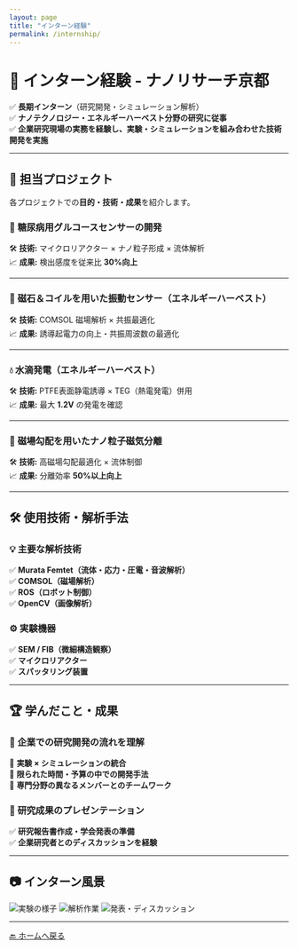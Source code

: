 ```yaml
---
layout: page
title: "インターン経験"
permalink: /internship/
---
```


# 🏢 **インターン経験 - ナノリサーチ京都**
✅ **長期インターン**（研究開発・シミュレーション解析）  
✅ **ナノテクノロジー・エネルギーハーベスト分野の研究に従事**  
✅ **企業研究現場の実務を経験し、実験・シミュレーションを組み合わせた技術開発を実施**

---

## 🔬 **担当プロジェクト**
各プロジェクトでの**目的・技術・成果**を紹介します。

### 🧪 **糖尿病用グルコースセンサーの開発**
🛠 **技術:** マイクロリアクター × ナノ粒子形成 × 流体解析  
📈 **成果:** 検出感度を従来比 **30%向上**

---

### 🔋 **磁石＆コイルを用いた振動センサー（エネルギーハーベスト）**
🛠 **技術:** COMSOL 磁場解析 × 共振最適化  
📈 **成果:** 誘導起電力の向上・共振周波数の最適化  

---

### 💧 **水滴発電（エネルギーハーベスト）**
🛠 **技術:** PTFE表面静電誘導 × TEG（熱電発電）併用  
📈 **成果:** 最大 **1.2V** の発電を確認

---

### 🧲 **磁場勾配を用いたナノ粒子磁気分離**
🛠 **技術:** 高磁場勾配最適化 × 流体制御  
📈 **成果:** 分離効率 **50%以上向上**

---

## 🛠 **使用技術・解析手法**
### **💡 主要な解析技術**
✅ **Murata Femtet（流体・応力・圧電・音波解析）**  
✅ **COMSOL（磁場解析）**  
✅ **ROS（ロボット制御）**  
✅ **OpenCV（画像解析）**  

### **⚙️ 実験機器**
✅ **SEM / FIB（微細構造観察）**  
✅ **マイクロリアクター**  
✅ **スパッタリング装置**  

---

## 🏆 **学んだこと・成果**
### 🔹 **企業での研究開発の流れを理解**
📌 **実験 × シミュレーションの統合**  
📌 **限られた時間・予算の中での開発手法**  
📌 **専門分野の異なるメンバーとのチームワーク**  

### 🔹 **研究成果のプレゼンテーション**
✅ **研究報告書作成・学会発表の準備**  
✅ **企業研究者とのディスカッションを経験**  

---

## 📷 **インターン風景**
<div class="gallery">
  <img src="/assets/images/internship_1.jpg" alt="実験の様子">
  <img src="/assets/images/internship_2.jpg" alt="解析作業">
  <img src="/assets/images/internship_3.jpg" alt="発表・ディスカッション">
</div>

---

[🔙 ホームへ戻る](/)
